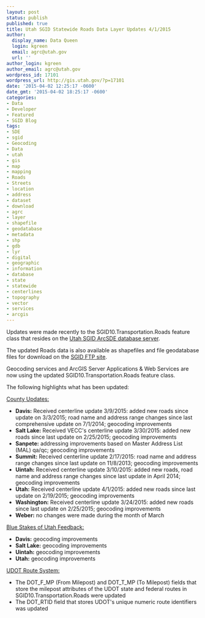 ```yaml
---
layout: post
status: publish
published: true
title: Utah SGID Statewide Roads Data Layer Updates 4/1/2015
author:
  display_name: Data Queen
  login: kgreen
  email: agrc@utah.gov
  url: ''
author_login: kgreen
author_email: agrc@utah.gov
wordpress_id: 17101
wordpress_url: http://gis.utah.gov/?p=17101
date: '2015-04-02 12:25:17 -0600'
date_gmt: '2015-04-02 18:25:17 -0600'
categories:
- Data
- Developer
- Featured
- SGID Blog
tags:
- SDE
- sgid
- Geocoding
- Data
- utah
- gis
- map
- mapping
- Roads
- Streets
- location
- address
- dataset
- download
- agrc
- layer
- shapefile
- geodatabase
- metadata
- shp
- gdb
- lyr
- digital
- geographic
- information
- database
- state
- statewide
- centerlines
- topography
- vector
- services
- arcgis
---
```

<p>Updates were made recently to the SGID10.Transportation.Roads feature class that resides on the <a href="{{ "/data/how-to-connect-to-the-sgid-via-sde/" | prepend: site.baseurl }}">Utah SGID ArcSDE database server</a>.</p>
<p>The updated Roads data is also available as shapefiles and file geodatabase files for download on the <a href="ftp://ftp.agrc.utah.gov/UtahSGID_Vector/UTM12_NAD83/TRANSPORTATION/PackagedData/_Statewide/UtahRoadAndHighwaySystem/">SGID FTP site</a>.</p>
<p>Geocoding services and ArcGIS Server Applications & Web Services are now using the updated SGID10.Transportation.Roads feature class.</p>
<p>The following highlights what has been updated:</p>
<p><span style="text-decoration: underline;">County Updates:</span></p>
<ul>
<li><strong>Davis:</strong> Received centerline update 3/9/2015: added new roads since update on 3/3/2015; road name and address range changes since last comprehensive update on 7/1/2014; geocoding improvements</li>
<li><strong>Salt Lake:</strong> Received VECC's centerline update 3/30/2015: added new roads since last update on 2/25/2015; geocoding improvements</li>
<li><strong>Sanpete:</strong> addressing improvements based on Master Address List (MAL) qa/qc; geocoding improvements</li>
<li><strong>Summit:</strong> Received centerline update 2/17/2015: road name and address range changes since last update on 11/8/2013; geocoding improvements</li>
<li><strong>Uintah:</strong> Received centerline update 3/10/2015: added new roads, road name and address range changes since last update in April 2014; geocoding improvements</li>
<li><strong>Utah:</strong> Received centerline update 4/1/2015: added new roads since last update on 2/19/2015; geocoding improvements</li>
<li><strong>Washington:</strong> Received centerline update 3/24/2015: added new roads since last update on 2/25/2015; geocoding improvements</li>
<li><strong>Weber:</strong> no changes were made during the month of March</li>
</ul>
<p><span style="text-decoration: underline;">Blue Stakes of Utah Feedback:</span></p>
<ul>
<li><strong>Davis:</strong> geocoding improvements</li>
<li><strong>Salt Lake:</strong> geocoding improvements</li>
<li><strong>Uintah:</strong> geocoding improvements</li>
<li><strong>Utah:</strong> geocoding improvements</li>
</ul>
<p><span style="text-decoration: underline;">UDOT Route System:</span></p>
<ul>
<li>The DOT_F_MP (From Milepost) and DOT_T_MP (To Milepost) fields that store the milepost attributes of the UDOT state and federal routes in SGID10.Transportation.Roads were updated</li>
<li>The DOT_RTID field that stores UDOT's unique numeric route identifiers was updated</li>
